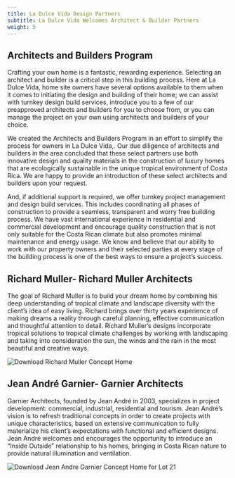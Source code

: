 ```yaml
---
title: La Dulce Vida Design Partners
subtitle: La Dulce Vida Welcomes Architect & Builder Partners
weight: 5
---
```

## Architects and Builders Program

Crafting your own home is a fantastic, rewarding experience. Selecting an architect and builder is a critical step in this building process. Here at La Dulce Vida, home site owners have several options available to them when it comes to initiating the design and building of their home; we can assist with turnkey design build services, introduce you to a few of our preapproved architects and builders for you to choose from, or you can manage the project on your own using architects and builders of your choice.

We created the Architects and Builders Program in an effort to simplify the process for owners in La Dulce Vida,. Our due diligence of architects and builders in the area concluded that these select partners use both innovative design and quality materials in the construction of luxury homes that are ecologically sustainable in the unique tropical environment of Costa Rica. We are happy to provide an introduction of these select architects and builders upon your request.

And, if additional support is required, we offer turnkey project management and design build services. This includes coordinating all phases of construction to provide a seamless, transparent and worry free building process. We have vast international experience in residential and commercial development and encourage quality construction that is not only suitable for the Costa Rican climate but also promotes minimal maintenance and energy usage. We know and believe that our ability to work with our property owners and their selected parties at every stage of the building process is one of the best ways to ensure a project’s success.

## Richard Muller- Richard Muller Architects

The goal of Richard Muller is to build your dream home by combining his deep understanding of tropical climate and landscape diversity with the client’s idea of easy living. Richard brings over thirty years experience of making dreams a reality through careful planning, effective communication and thoughtful attention to detail. Richard Muller’s designs incorporate tropical solutions to tropical climate challenges by working with landscaping and taking into consideration the sun, the winds and the rain in the most beautiful and creative ways.

![Download Richard Muller Concept Home](/images/pages/richard-muller-concept-lot-19.jpg)

## Jean André Garnier- Garnier Architects

Garnier Architects, founded by Jean André in 2003, specializes in project development: commercial, industrial, residential and tourism. Jean André’s vision is to refresh traditional concepts in order to create projects with unique characteristics, based on extensive communication to fully materialize his client’s expectations with functional and efficient designs. Jean André welcomes and encourages the opportunity to introduce an “Inside Outside” relationship to his homes, bringing in Costa Rican nature to provide natural illumination and ventilation.

![Download Jean Andre Garnier Concept Home for Lot 21](/images/pages/jean-andre-garnier-concept-lot-21.jpg)
